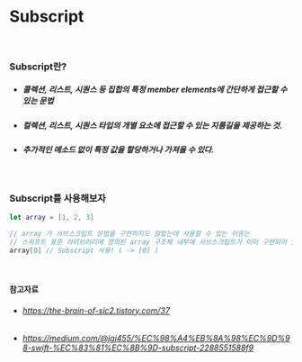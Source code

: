# Subscript

<br>

### Subscript란?
- ##### 콜렉션, 리스트, 시퀀스 등 집합의 특정 member elements에 간단하게 접근할 수 있는 문법
- ##### 컬렉션, 리스트, 시퀀스 타입의 개별 요소에 접근할 수 있는 지름길을 제공하는 것.
- ##### 추가적인 메소드 없이 특정 값을 할당하거나 가져올 수 있다.

<br>

### Subscript를 사용해보자
```Swift
let array = [1, 2, 3]

// array 가 서브스크립트 문법을 구현하지도 않았는데 사용할 수 있는 이유는 
// 스위프트 표준 라이브러리에 정의된 array 구조체 내부에 서브스크립트가 이미 구현되어 있기 때문
array[0] // Subscript 사용! ( -> [0] )
```

<br>

#### 참고자료
- ###### https://the-brain-of-sic2.tistory.com/37
- ###### https://medium.com/@jgj455/%EC%98%A4%EB%8A%98%EC%9D%98-swift-%EC%83%81%EC%8B%9D-subscript-2288551588f9
